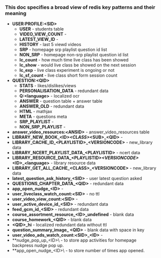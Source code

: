 ### This doc specifies a broad view of redis key patterns and their meaning

- **USER:PROFILE:\<SID\>**
  - **USER** - students table
  - **VIDEO_VIEW_COUNT** - 
  - **LATEST_VIEW_ID** - 
  - **HISTORY** - last 5 viewd videos
  - **SRP** - homepage srp playlist question id list
  - **NON_SRP** - homepage non-srp playlist question id list
  - **lc_count** - how much time live class has been showed
  - **lc_show** - would live class be showed on the next session
  - **lc_exp** - live class experiment is ongoing or not
  - **lc_sf_count** - live class short form session count
- **QUESTION:\<QID\>**
  - **STATS** - likes/dislikes/views
  - **PERSONALISATION_DATA** - redundant data
  - **Q:\<language\>** - localized ocr
  - **ANSWER** - question table + answer table
  - **ANSWER_OLD** - redundant data
  - **HTML** - mathjax
  - **META** - questions meta
  - **SRP_PLAYLIST** - 
  - **NON_SRP_PLAYLIST** - 
- **answer_video_resources:\<ANSID\>** - answer_video_resources table
- **LIBRARY_NEW_BOOK_\<ID\>_\<CLASS\>_\<SUB\>_\<QID\>** - 
- **LIBRARY_CACHE_ID_\<PLAYLISTID\>_\<VERSIONCODE\>** - new_library data
- **LIBRARY_NCERT_PLAYLIST_DATA_\<PLAYLISTID\>** - ncert data
- **LIBRARY_RESOURCE_DATA_\<PLAYLISTID\>_\<VERSIONCODE\>_\<ID\>_\<language\>** - library resource data
- **LIBRARY_GET_ALL_CACHE_\<CLASS\>_\<VERSIONCODE\>** - new_library data
- **latest_question_ask_history_\<SID\>** - user latest question asked
- **QUESTIONS_CHAPTER_DATA_\<QID\>** - redundant data
- **app_open_nudge_\<ID\>** -
- **user_liveclass_watch_count:\<SID\>** - no ttl
- **user_video_view_count:\<SID\>** - 
- **user_active_device_id_\<SID\>** - redundant data
- **feed_gcm_id_\<SID\>** - redundant data
- **course_assortment_resource_\<ID\>_undefined** - blank data
- **course_homework_\<QID\>** - blank data
- **\<QID\>_hi** - localized redundant data without ttl
- **question_summary_image_ \<QID\>** - blank data with space in key
- **user_video_ads_watch_count:\<SID\>_\<ID\>** - 
- **nudge_pop_up_\<ID>\ - to store app activities for homepage backpress nudge pop up.
- **app_open_nudge_\<ID>\ - to store number of times app opened.
